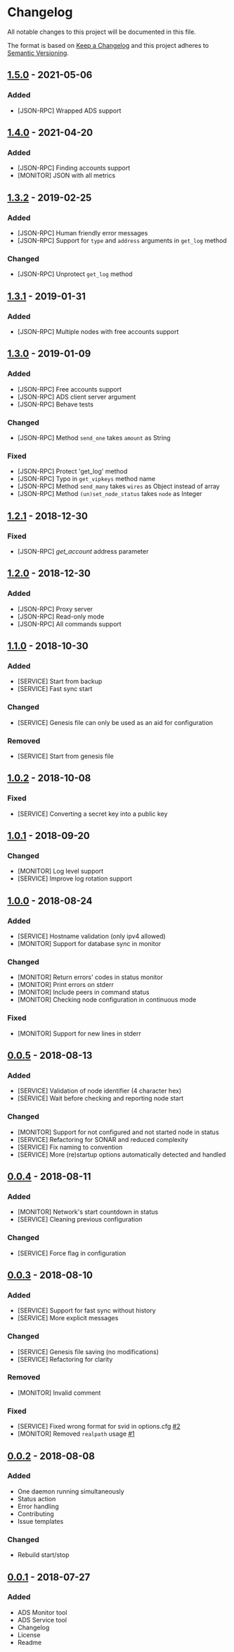 # Changelog
All notable changes to this project will be documented in this file.

The format is based on [Keep a Changelog](https://keepachangelog.com/en/1.0.0/)
and this project adheres to [Semantic Versioning](https://semver.org/spec/v2.0.0.html).

## [1.5.0] - 2021-05-06
### Added
- [JSON-RPC] Wrapped ADS support

## [1.4.0] - 2021-04-20
### Added
- [JSON-RPC] Finding accounts support
- [MONITOR] JSON with all metrics

## [1.3.2] - 2019-02-25
### Added
- [JSON-RPC] Human friendly error messages
- [JSON-RPC] Support for `type` and `address` arguments in `get_log` method
### Changed
- [JSON-RPC] Unprotect `get_log` method

## [1.3.1] - 2019-01-31
### Added
- [JSON-RPC] Multiple nodes with free accounts support

## [1.3.0] - 2019-01-09
### Added
- [JSON-RPC] Free accounts support
- [JSON-RPC] ADS client server argument
- [JSON-RPC] Behave tests
### Changed
- [JSON-RPC] Method `send_one` takes `amount` as String
### Fixed
- [JSON-RPC] Protect 'get_log' method
- [JSON-RPC] Typo in `get_vipkeys` method name
- [JSON-RPC] Method `send_many` takes `wires` as Object instead of array
- [JSON-RPC] Method `(un)set_node_status` takes `node` as Integer

## [1.2.1] - 2018-12-30
### Fixed
- [JSON-RPC] _get_account_ address parameter

## [1.2.0] - 2018-12-30
### Added
- [JSON-RPC] Proxy server
- [JSON-RPC] Read-only mode
- [JSON-RPC] All commands support

## [1.1.0] - 2018-10-30
### Added
- [SERVICE] Start from backup
- [SERVICE] Fast sync start

### Changed
- [SERVICE] Genesis file can only be used as an aid for configuration

### Removed
- [SERVICE] Start from genesis file

## [1.0.2] - 2018-10-08
### Fixed
- [SERVICE] Converting a secret key into a public key

## [1.0.1] - 2018-09-20
### Changed
- [MONITOR] Log level support
- [SERVICE] Improve log rotation support

## [1.0.0] - 2018-08-24
### Added
- [SERVICE] Hostname validation (only ipv4 allowed)
- [MONITOR] Support for database sync in monitor

### Changed
- [MONITOR] Return errors' codes in status monitor
- [MONITOR] Print errors on stderr
- [MONITOR] Include peers in command status
- [MONITOR] Checking node configuration in continuous mode

### Fixed
- [MONITOR] Support for new lines in stderr

## [0.0.5] - 2018-08-13
### Added
- [SERVICE] Validation of node identifier (4 character hex)
- [SERVICE] Wait before checking and reporting node start

### Changed
- [MONITOR] Support for not configured and not started node in status
- [SERVICE] Refactoring for SONAR and reduced complexity
- [SERVICE] Fix naming to convention
- [SERVICE] More (re)startup options automatically detected and handled

## [0.0.4] - 2018-08-11
### Added
- [MONITOR] Network's start countdown in status
- [SERVICE] Cleaning previous configuration

### Changed
- [SERVICE] Force flag in configuration

## [0.0.3] - 2018-08-10
### Added
- [SERVICE] Support for fast sync without history
- [SERVICE] More explicit messages

### Changed
- [SERVICE] Genesis file saving (no modifications)
- [SERVICE] Refactoring for clarity

### Removed
- [MONITOR] Invalid comment

### Fixed
- [SERVICE] Fixed wrong format for svid in options.cfg [#2]
- [MONITOR] Removed `realpath` usage [#1]

## [0.0.2] - 2018-08-08
### Added
- One daemon running simultaneously
- Status action
- Error handling
- Contributing
- Issue templates

### Changed
- Rebuild start/stop

## [0.0.1] - 2018-07-27
### Added
- ADS Monitor tool
- ADS Service tool
- Changelog
- License
- Readme

[Unreleased]: https://github.com/adshares/ads-tools/compare/v1.5.0...HEAD

[1.5.0]: https://github.com/adshares/ads-tools/compare/v1.4.0...v1.5.0
[1.4.0]: https://github.com/adshares/ads-tools/compare/v1.3.2...v1.4.0
[1.3.2]: https://github.com/adshares/ads-tools/compare/v1.3.1...v1.3.2
[1.3.1]: https://github.com/adshares/ads-tools/compare/v1.3.0...v1.3.1
[1.3.0]: https://github.com/adshares/ads-tools/compare/v1.2.1...v1.3.0
[1.2.1]: https://github.com/adshares/ads-tools/compare/v1.2.0...v1.2.1
[1.2.0]: https://github.com/adshares/ads-tools/compare/v1.1.0...v1.2.0
[1.1.0]: https://github.com/adshares/ads-tools/compare/v1.0.2...v1.1.0
[1.0.2]: https://github.com/adshares/ads-tools/compare/v1.0.1...v1.0.2
[1.0.1]: https://github.com/adshares/ads-tools/compare/v1.0.0...v1.0.1
[1.0.0]: https://github.com/adshares/ads-tools/compare/v0.0.5...v1.0.0
[0.0.5]: https://github.com/adshares/ads-tools/compare/v0.0.4...v0.0.5
[0.0.4]: https://github.com/adshares/ads-tools/compare/v0.0.3...v0.0.4
[0.0.3]: https://github.com/adshares/ads-tools/compare/v0.0.2...v0.0.3
[0.0.2]: https://github.com/adshares/ads-tools/compare/v0.0.1...v0.0.2
[0.0.1]: https://github.com/adshares/ads-tools/releases/tag/v0.0.1

[#1]: https://github.com/adshares/ads-tools/issues/1
[#2]: https://github.com/adshares/ads-tools/issues/2

